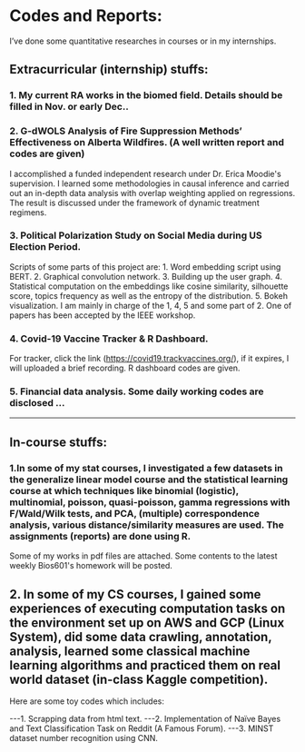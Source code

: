 # Codes and Reports:

I’ve done some quantitative researches in courses or in my internships.

## Extracurricular (internship) stuffs:

### 1. My current RA works in the biomed field. Details should be filled in Nov. or early Dec.. 

### 2. G-dWOLS Analysis of Fire Suppression Methods’ Effectiveness on Alberta Wildfires. (A well written report and codes are given)

I accomplished a funded independent research under Dr. Erica Moodie's supervision. I learned some methodologies in causal inference and carried out an in-depth data analysis with overlap weighting applied on regressions. The result is discussed under the framework of dynamic treatment regimens.

### 3. Political Polarization Study on Social Media during US Election Period. 

Scripts of some parts of this project are: 1. Word embedding script using BERT. 2. Graphical convolution network. 3. Building up the user graph. 4. Statistical computation on the embeddings like cosine similarity, silhouette score, topics frequency as well as the entropy of the distribution. 5. Bokeh visualization. I am mainly in charge of the 1, 4, 5 and some part of 2. One of papers has been accepted by the IEEE workshop.

### 4. Covid-19 Vaccine Tracker & R Dashboard. 

For tracker, click the link (https://covid19.trackvaccines.org/), if it expires, I will uploaded a brief recording. R dashboard codes are given.

### 5. Financial data analysis. Some daily working codes are disclosed ...

-------------------------------------------------

## In-course stuffs:

### 1.In some of my stat courses, I investigated a few datasets in the generalize linear model course and the statistical learning course at which techniques like binomial (logistic), multinomial, poisson, quasi-poisson, gamma regressions with F/Wald/Wilk tests, and PCA, (multiple) correspondence analysis, various distance/similarity measures are used. The assignments (reports) are done using R. 

Some of my works in pdf files are attached. Some contents to the latest weekly Bios601's homework will be posted.

## 2. In some of my CS courses, I gained some experiences of executing computation tasks on the environment set up on AWS and GCP (Linux System), did some data crawling, annotation, analysis, learned some classical machine learning algorithms and practiced them on real world dataset (in-class Kaggle competition). 

Here are some toy codes which includes: 

---1. Scrapping data from html text. 
---2. Implementation of Naïve Bayes and Text Classification Task on Reddit (A Famous Forum). 
---3. MINST dataset number recognition using CNN.
